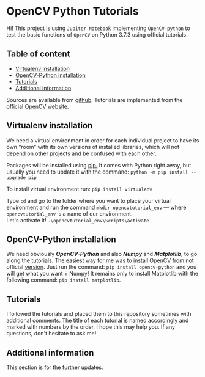 # OpenCV Python Tutorials

Hi! This project is using `Jupiter Notebook` implementing `OpenCV-python` to test the basic functions of `OpenCV` on Python 3.7.3 using official tutorials.


## Table of content

-   [Virtualenv installation](https://github.com/rougier/numpy-tutorial#introduction)
-   [OpenCV-Python installation](https://github.com/rougier/numpy-tutorial#the-game-of-life)
-   [Tutorials](https://github.com/rougier/numpy-tutorial#exercises)
-   [Additional information](https://github.com/rougier/numpy-tutorial#quick-references)

Sources are available from  [github](https://github.com/lalapupa/compvis#opencv-python-tutorials).
Tutorials are implemented from the official [OpenCV website](https://docs.opencv.org/4.1.0/d6/d00/tutorial_py_root.html).

## Virtualenv installation

We need a virtual environment in order for each individual project to have its own “room” with its own versions of installed libraries, which will not depend on other projects and be confused with each other.

Packages will be installed using [pip.](https://pypi.org/project/pip/)  It comes with Python right away, but usually you need to update it with the command:
`python -m pip install --upgrade pip`  

To install virtual environment run:
`pip install virtualenv`  

Type `cd` and go to the folder where you want to place your virtual environment and run the command 
`mkdir opencvtutorial_env` — where ```opencvtutorial_env``` is a name of our environment.  
Let's activate it!
`.\opencvtutorial_env\Scripts\activate`

## OpenCV-Python installation

We need obviously ***OpenCV-Python*** and also ***Numpy*** and ***Matplotlib***, to go along the tutorials. 
The easiest way for me was to install OpenCV from not official [version](https://pypi.org/project/opencv-python/). Just run the command: 
`pip install opencv-python`  and you will get what you want + Numpy!
It remains only to install Matplotlib with the following command:
`pip install matplotlib`.

## Tutorials

I followed the tutorials and placed them to this repository sometimes with additional comments. The title of each tutorial is named accordingly and marked with numbers by the order. I hope this may help you. If any questions, don't hesitate to ask me!

## Additional information

This section is for the further updates.
